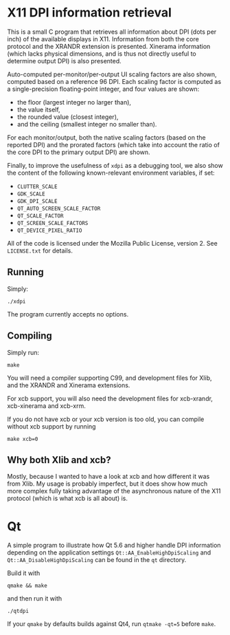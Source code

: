 # X11 DPI information retrieval

This is a small C program that retrieves all information about DPI (dots
per inch) of the available displays in X11. Information from both the
core protocol and the XRANDR extension is presented. Xinerama
information (which lacks physical dimensions, and is thus not directly
useful to determine output DPI) is also presented.

Auto-computed per-monitor/per-output UI scaling factors are also shown,
computed based on a reference 96 DPI. Each scaling factor is computed as a
single-precision floating-point integer, and four values are shown:

* the floor (largest integer no larger than),
* the value itself,
* the rounded value (closest integer),
* and the ceiling (smallest integer no smaller than).

For each monitor/output, both the native scaling factors (based on the
reported DPI) and the prorated factors (which take into account the ratio of
the core DPI to the primary output DPI) are shown.

Finally, to improve the usefulness of `xdpi` as a debugging tool, we also show
the content of the following known-relevant environment variables,
if set:

* `CLUTTER_SCALE`
* `GDK_SCALE`
* `GDK_DPI_SCALE`
* `QT_AUTO_SCREEN_SCALE_FACTOR`
* `QT_SCALE_FACTOR`
* `QT_SCREEN_SCALE_FACTORS`
* `QT_DEVICE_PIXEL_RATIO`

<!-- TODO link the relevant variables to the pages
     explaining their purpose -->

All of the code is licensed under the Mozilla Public License, version 2.
See `LICENSE.txt` for details.

## Running

Simply:

    ./xdpi

The program currently accepts no options.

## Compiling

Simply run:

    make

You will need a compiler supporting C99, and development files for Xlib,
and the XRANDR and Xinerama extensions.

For xcb support, you will also need the development files for xcb-xrandr,
xcb-xinerama and xcb-xrm.

If you do not have xcb or your xcb version is too old, you can compile
without xcb support by running

    make xcb=0

## Why both Xlib and xcb?

Mostly, because I wanted to have a look at xcb and how different it was
from Xlib. My usage is probably imperfect, but it does show how much
more complex fully taking advantage of the asynchronous nature of the
X11 protocol (which is what xcb is all about) is.

# Qt

A simple program to illustrate how Qt 5.6 and higher handle DPI
information depending on the application settings
`Qt::AA_EnableHighDpiScaling` and `Qt::AA_DisableHighDpiScaling` can be
found in the `qt` directory.

Build it with

    qmake && make

and then run it with

    ./qtdpi

If your `qmake` by defaults builds against Qt4, run `qtmake -qt=5`
before `make`.
